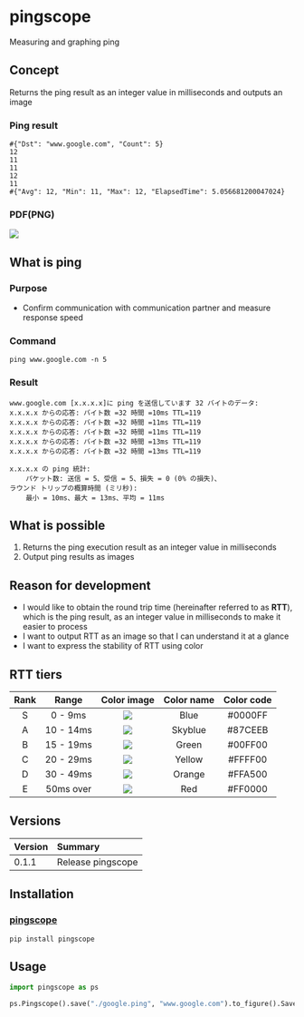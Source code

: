 # pingscope
Measuring and graphing ping

## Concept
Returns the ping result as an integer value in milliseconds and outputs an image

### Ping result
```
#{"Dst": "www.google.com", "Count": 5}
12
11
11
12
11
#{"Avg": 12, "Min": 11, "Max": 12, "ElapsedTime": 5.056681200047024}
```

### PDF(PNG)
![](./images/usage.png)

## What is ping
### Purpose
- Confirm communication with communication partner and measure response speed

### Command
`ping www.google.com -n 5`

### Result
```
www.google.com [x.x.x.x]に ping を送信しています 32 バイトのデータ:
x.x.x.x からの応答: バイト数 =32 時間 =10ms TTL=119
x.x.x.x からの応答: バイト数 =32 時間 =11ms TTL=119
x.x.x.x からの応答: バイト数 =32 時間 =11ms TTL=119
x.x.x.x からの応答: バイト数 =32 時間 =13ms TTL=119
x.x.x.x からの応答: バイト数 =32 時間 =13ms TTL=119

x.x.x.x の ping 統計:
    パケット数: 送信 = 5、受信 = 5、損失 = 0 (0% の損失)、
ラウンド トリップの概算時間 (ミリ秒):
    最小 = 10ms、最大 = 13ms、平均 = 11ms
```

## What is possible
1. Returns the ping execution result as an integer value in milliseconds
2. Output ping results as images

## Reason for development
- I would like to obtain the round trip time (hereinafter referred to as __RTT__), which is the ping result, as an integer value in milliseconds to make it easier to process
- I want to output RTT as an image so that I can understand it at a glance
- I want to express the stability of RTT using color

## RTT tiers
|Rank|Range|Color image|Color name|Color code|
|:-:|:-:|:-:|:-:|:-:|
|S|0 - 9ms|![](https://via.placeholder.com/16/0000ff/FFFFFF/?text=%20)|Blue|#0000FF|
|A|10 - 14ms|![](https://via.placeholder.com/16/a0d8ef/FFFFFF/?text=%20)|Skyblue|#87CEEB|
|B|15 - 19ms|![](https://via.placeholder.com/16/00ff00/FFFFFF/?text=%20)|Green|#00FF00|
|C|20 - 29ms|![](https://via.placeholder.com/16/ffff00/FFFFFF/?text=%20)|Yellow|#FFFF00|
|D|30 - 49ms|![](https://via.placeholder.com/16/ee7800/FFFFFF/?text=%20)|Orange|#FFA500|
|E|50ms over|![](https://via.placeholder.com/16/ff0000/FFFFFF/?text=%20)|Red|#FF0000|

## Versions

|Version|Summary|
|:--|:--|
|0.1.1|Release pingscope|

## Installation
### [pingscope](https://pypi.org/project/pingscope/)
`pip install pingscope`

## Usage
```python
import pingscope as ps

ps.Pingscope().save("./google.ping", "www.google.com").to_figure().Save("./google.png")
```
